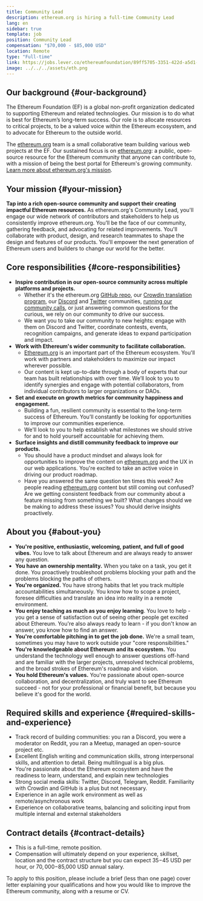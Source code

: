 ```yaml
---
title: Community Lead
description: ethereum.org is hiring a full-time Community Lead
lang: en
sidebar: true
template: job
position: Community Lead
compensation: "$70,000 - $85,000 USD"
location: Remote
type: "Full-time"
link: https://jobs.lever.co/ethereumfoundation/89ff5705-3351-422d-a5d1-b0805e95edec
image: ../../../assets/eth.png
---
```


## Our background {#our-background}

The Ethereum Foundation (EF) is a global non-profit organization dedicated to supporting Ethereum and related technologies. Our mission is to do what is best for Ethereum’s long-term success. Our role is to allocate resources to critical projects, to be a valued voice within the Ethereum ecosystem, and to advocate for Ethereum to the outside world.

The [ethereum.org](/) team is a small collaborative team building various web projects at the EF. Our sustained focus is on [ethereum.org](/): a public, open-source resource for the Ethereum community that anyone can contribute to, with a mission of being the best portal for Ethereum's growing community. [Learn more about ethereum.org's mission](https://ethereum.org/en/about/#mission).

## Your mission {#your-mission}

**Tap into a rich open-source community and support their creating impactful Ethereum resources.** As ethereum.org's Community Lead, you'll engage our wide network of contributors and stakeholders to help us consistently improve ethereum.org. You’ll be the face of our community, gathering feedback, and advocating for related improvements. You'll collaborate with product, design, and research teammates to shape the design and features of our products. You'll empower the next generation of Ethereum users and builders to change our world for the better.

## Core responsibilities {#core-responsibilities}

- **Inspire contribution in our open-source community across multiple platforms and projects.**
  - Whether it's the ethereum.org [GitHub repo](https://github.com/ethereum/ethereum-org-website), our [Crowdin translation program](https://crowdin.com/project/ethereumfoundation), our [Discord](https://ethereum.org/discord/) and [Twitter](https://twitter.com/ethdotorg) communities, [running our community calls](https://www.youtube.com/watch?v=AI0p4e0dMuU&list=PLaM7G4Llrb7xy0mlM4uOtm4hAbtByFGTM&index=2), or just answering common questions for the curious, we rely on our community to drive our success.
  - We want you to take our community to new heights: engage with them on Discord and Twitter, coordinate contests, events, recognition campaigns, and generate ideas to expand participation and impact.
- **Work with Ethereum's wider community to facilitate collaboration.**
  - [Ethereum.org](/) is an important part of the Ethereum ecosystem. You'll work with partners and stakeholders to maximize our impact wherever possible.
  - Our content is kept up-to-date through a body of experts that our team has built relationships with over time. We’ll look to you to identify synergies and engage with potential collaborators, from individual contributors to larger organizations or DAOs.
- **Set and execute on growth metrics for community happiness and engagement.**
  - Building a fun, resilient community is essential to the long-term success of Ethereum. You’ll constantly be looking for opportunities to improve our communities experience.
  - We'll look to you to help establish what milestones we should strive for and to hold yourself accountable for achieving them.
- **Surface insights and distill community feedback to improve our products.**
  - You should have a product mindset and always look for opportunities to improve the content on [ethereum.org](/) and the UX in our web applications. You're excited to take an active voice in driving our product roadmap.
  - Have you answered the same question ten times this week? Are people reading [ethereum.org](/) content but still coming out confused? Are we getting consistent feedback from our community about a feature missing from something we built? What changes should we be making to address these issues? You should derive insights proactively.

## About you {#about-you}

- **You're positive, enthusiastic, welcoming, patient, and full of good vibes.** You love to talk about Ethereum and are always ready to answer any question.
- **You have an ownership mentality.** When you take on a task, you get it done. You proactively troubleshoot problems blocking your path and the problems blocking the paths of others.
- **You're organized.** You have strong habits that let you track multiple accountabilities simultaneously. You know how to scope a project, foresee difficulties and translate an idea into reality in a remote environment.
- **You enjoy teaching as much as you enjoy learning**. You love to help - you get a sense of satisfaction out of seeing other people get excited about Ethereum. You're also always ready to learn - if you don't know an answer, you know how to find an answer.
- **You're comfortable pitching in to get the job done.** We're a small team, sometimes you may have to work outside your "core responsibilities."
- **You're knowledgeable about Ethereum and its ecosystem.** You understand the technology well enough to answer questions off-hand and are familiar with the larger projects, unresolved technical problems, and the broad strokes of Ethereum's roadmap and vision.
- **You hold Ethereum's values.** You're passionate about open-source collaboration, and decentralization, and truly want to see Ethereum succeed - not for your professional or financial benefit, but because you believe it's good for the world.

## Required skills and experience {#required-skills-and-experience}

- Track record of building communities: you ran a Discord, you were a moderator on Reddit, you ran a Meetup, managed an open-source project etc.
- Excellent English writing and communication skills, strong interpersonal skills, and attention to detail. Being multilingual is a big plus.
- You're passionate about the Ethereum ecosystem and have the readiness to learn, understand, and explain new technologies
- Strong social media skills: Twitter, Discord, Telegram, Reddit. Familiarity with Crowdin and GitHub is a plus but not necessary.
- Experience in an agile work environment as well as remote/asynchronous work
- Experience on collaborative teams, balancing and soliciting input from multiple internal and external stakeholders

## Contract details {#contract-details}

- This is a full-time, remote position.
- Compensation will ultimately depend on your experience, skillset, location and the contract structure but you can expect $35-$45 USD per hour, or $70,000-$85,000 USD annual salary.

To apply to this position, please include a brief (less than one page) cover letter explaining your qualifications and how you would like to improve the Ethereum community, along with a resume or CV.

